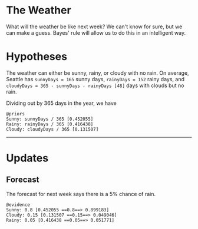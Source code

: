 # The Weather

What will the weather be like next week? We can't know for sure, but we can make
a guess.  Bayes' rule will allow us to do this in an intelligent way.

# Hypotheses
The weather can either be sunny, rainy, or cloudy with no rain. On average,
Seattle has `sunnyDays = 165` sunny days, `rainyDays = 152` rainy days, and
`cloudyDays = 365 - sunnyDays - rainyDays [48]` days with clouds but no rain.

Dividing out by 365 days in the year, we have

    @priors
    Sunny: sunnyDays / 365 [0.452055]
    Rainy: rainyDays / 365 [0.416438]
    Cloudy: cloudyDays / 365 [0.131507]

---
# Updates

## Forecast
The forecast for next week says there is a 5% chance of rain.  

    @evidence
    Sunny: 0.8 [0.452055 ==0.8==> 0.899183]
    Cloudy: 0.15 [0.131507 ==0.15==> 0.049046]
    Rainy: 0.05 [0.416438 ==0.05==> 0.051771]
